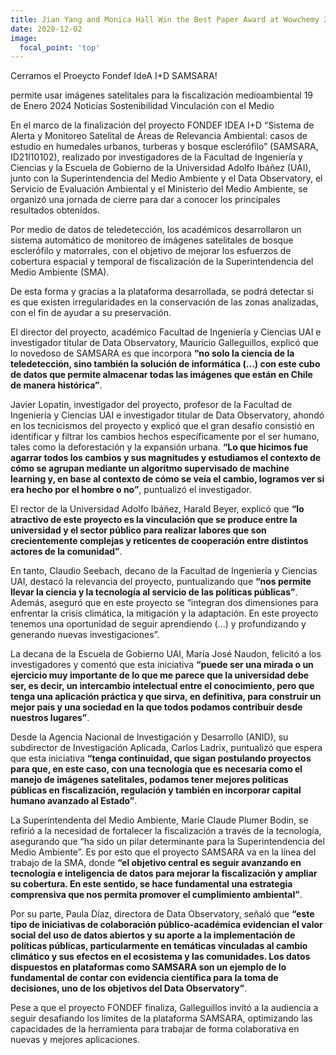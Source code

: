 ```yaml
---
title: Jian Yang and Monica Hall Win the Best Paper Award at Wowchemy 2020
date: 2020-12-02
image:
  focal_point: 'top'
---
```


Cerramos el Proeycto Fondef IdeA I+D SAMSARA!

<!--more-->

permite usar imágenes satelitales para la fiscalización medioambiental
19 de Enero 2024 Noticias  Sostenibilidad  Vinculación con el Medio

En el marco de la finalización del proyecto FONDEF IDEA I+D “Sistema de Alerta y Monitoreo Satelital de Áreas de Relevancia Ambiental: casos de estudio en humedales urbanos, turberas y bosque esclerófilo” (SAMSARA, ID21I10102), realizado por investigadores de la Facultad de Ingeniería y Ciencias y la Escuela de Gobierno de la Universidad Adolfo Ibáñez (UAI), junto con la Superintendencia del Medio Ambiente y el Data Observatory, el Servicio de Evaluación Ambiental y el Ministerio del Medio Ambiente, se organizó una jornada de cierre para dar a conocer los principales resultados obtenidos.

Por medio de datos de teledetección, los académicos desarrollaron un sistema automático de monitoreo de imágenes satelitales de bosque esclerófilo y matorrales, con el objetivo de mejorar los esfuerzos de cobertura espacial y temporal de fiscalización de la Superintendencia del Medio Ambiente (SMA).

De esta forma y gracias a la plataforma desarrollada, se podrá detectar si es que existen irregularidades en la conservación de las zonas analizadas, con el fin de ayudar a su preservación.

El director del proyecto, académico Facultad de Ingeniería y Ciencias UAI e investigador titular de Data Observatory, Mauricio Galleguillos, explicó que lo novedoso de SAMSARA es que incorpora **“no solo la ciencia de la teledetección, sino también la solución de informática (…) con este cubo de datos que permite almacenar todas las imágenes que están en Chile de manera histórica”**.

Javier Lopatin, investigador del proyecto, profesor de la Facultad de Ingeniería y Ciencias UAI e investigador titular de Data Observatory, ahondó en los tecnicismos del proyecto y explicó que el gran desafío consistió en identificar y filtrar los cambios hechos específicamente por el ser humano, tales como la deforestación y la expansión urbana. **“Lo que hicimos fue agarrar todos los cambios y sus magnitudes y estudiamos el contexto de cómo se agrupan mediante un algoritmo supervisado de machine learning y, en base al contexto de cómo se veía el cambio, logramos ver si era hecho por el hombre o no”**, puntualizó el investigador.

El rector de la Universidad Adolfo Ibáñez, Harald Beyer, explicó que **“lo atractivo de este proyecto es la vinculación que se produce entre la universidad y el sector público para realizar labores que son crecientemente complejas y reticentes de cooperación entre distintos actores de la comunidad”**.

En tanto, Claudio Seebach, decano de la Facultad de Ingeniería y Ciencias UAI, destacó la relevancia del proyecto, puntualizando que **“nos permite llevar la ciencia y la tecnología al servicio de las políticas públicas”**. Además, aseguró que en este proyecto se “integran dos dimensiones para enfrentar la crisis climática, la mitigación y la adaptación. En este proyecto tenemos una oportunidad de seguir aprendiendo (…) y profundizando y generando nuevas investigaciones”.

La decana de la Escuela de Gobierno UAI, María José Naudon, felicitó a los investigadores y comentó que esta iniciativa **“puede ser una mirada o un ejercicio muy importante de lo que me parece que la universidad debe ser, es decir, un intercambio intelectual entre el conocimiento, pero que tenga una aplicación práctica y que sirva, en definitiva, para construir un mejor país y una sociedad en la que todos podamos contribuir desde nuestros lugares”**.

Desde la Agencia Nacional de Investigación y Desarrollo (ANID), su subdirector de Investigación Aplicada, Carlos Ladrix, puntualizó que espera que esta iniciativa **“tenga continuidad, que sigan postulando proyectos para que, en este caso, con una tecnología que es necesaria como el manejo de imágenes satelitales, podamos tener mejores políticas públicas en fiscalización, regulación y también en incorporar capital humano avanzado al Estado”**.

La Superintendenta del Medio Ambiente, Marie Claude Plumer Bodin, se refirió a la necesidad de fortalecer la fiscalización a través de la tecnología, asegurando que “ha sido un pilar determinante para la Superintendencia del Medio Ambiente”. Es por esto que el proyecto SAMSARA va en la línea del trabajo de la SMA, donde **“el objetivo central es seguir avanzando en tecnología e inteligencia de datos para mejorar la fiscalización y ampliar su cobertura. En este sentido, se hace fundamental una estrategia comprensiva que nos permita promover el cumplimiento ambiental”**.

Por su parte, Paula Díaz, directora de Data Observatory, señaló que **“este tipo de iniciativas de colaboración público-académica evidencian el valor social del uso de datos abiertos y su aporte a la implementación de políticas públicas, particularmente en temáticas vinculadas al cambio climático y sus efectos en el ecosistema y las comunidades. Los datos dispuestos en plataformas como SAMSARA son un ejemplo de lo fundamental de contar con evidencia científica para la toma de decisiones, uno de los objetivos del Data Observatory”**.

Pese a que el proyecto FONDEF finaliza, Galleguillos invitó a la audiencia a seguir desafiando los límites de la plataforma SAMSARA, optimizando las capacidades de la herramienta para trabajar de forma colaborativa en nuevas y mejores aplicaciones.
